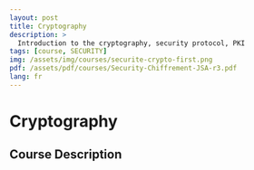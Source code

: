 ```yaml
---
layout: post
title: Cryptography
description: >
  Introduction to the cryptography, security protocol, PKI
tags: [course, SECURITY]
img: /assets/img/courses/securite-crypto-first.png
pdf: /assets/pdf/courses/Security-Chiffrement-JSA-r3.pdf
lang: fr
---
```

# Cryptography
## Course Description

